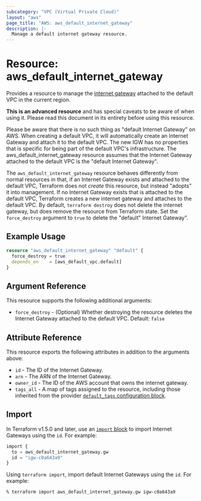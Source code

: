 ```yaml
---
subcategory: "VPC (Virtual Private Cloud)"
layout: "aws"
page_title: "AWS: aws_default_internet_gateway"
description: |-
  Manage a default internet gateway resource.
---
```


# Resource: aws_default_internet_gateway

Provides a resource to manage the [internet gateway](http://docs.aws.amazon.com/AmazonVPC/latest/UserGuide/default-vpc.html#default-vpc-basics) attached to the default VPC in the current region.

**This is an advanced resource** and has special caveats to be aware of when using it. Please read this document in its entirety before using this resource.

Please be aware that there is no such thing as "default Internet Gateway" on AWS. When creating a default VPC, it will automatically create an Internet Gateway and attach it to the default VPC. The new IGW has no properties that is specific for being part of the default VPC's infrastructure. The aws_default_internet_gateway resource assumes that the Internet Gateway attached to the default VPC is the "default Internet Gateway".

The `aws_default_internet_gateway` resource behaves differently from normal resources in that, if an Internet Gateway exists and attached to the default VPC, Terraform does not _create_ this resource, but instead "adopts" it into management.
If no Internet Gateway exists that is attached to the default VPC, Terraform creates a new internet gateway and attaches to the default VPC.
By default, `terraform destroy` does not delete the internet gateway, but does remove the resource from Terraform state.
Set the `force_destroy` argument to `true` to delete the "default" Internet Gateway".

## Example Usage

```terraform
resource "aws_default_internet_gateway" "default" {
  force_destroy = true
  depends_on    = [aws_default_vpc.default]
}
```

## Argument Reference

This resource supports the following additional arguments:

* `force_destroy` - (Optional) Whether destroying the resource deletes the Internet Gateway attached to the default VPC. Default: `false`

## Attribute Reference

This resource exports the following attributes in addition to the arguments above:

* `id` - The ID of the Internet Gateway.
* `arn` - The ARN of the Internet Gateway.
* `owner_id` - The ID of the AWS account that owns the internet gateway.
* `tags_all` - A map of tags assigned to the resource, including those inherited from the provider [`default_tags` configuration block](https://registry.terraform.io/providers/hashicorp/aws/latest/docs#default_tags-configuration-block).

## Import

In Terraform v1.5.0 and later, use an [`import` block](https://developer.hashicorp.com/terraform/language/import) to import Internet Gateways using the `id`. For example:

```terraform
import {
  to = aws_default_internet_gateway.gw
  id = "igw-c0a643a9"
}
```

Using `terraform import`, import default Internet Gateways using the `id`. For example:

```console
% terraform import aws_default_internet_gateway.gw igw-c0a643a9
```
